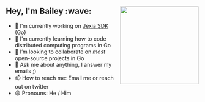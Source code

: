 <h2><img align="right" height="205" src="https://i.giphy.com/media/ftHNle25rthTu19OAd/giphy.webp">Hey, I'm Bailey :wave:</h2>

- 🔭 I’m currently working on [Jexia SDK (Go)](https://github.com/BaileyJM02/jexia-sdk-go)
- 🌱 I’m currently learning how to code distributed computing programs in Go
- 👯 I’m looking to collaborate on _most_ open-source projects in Go
- 💬 Ask me about anything, I answer my emails ;) 
- 📫 How to reach me: Email me or reach out on twitter
- 😄 Pronouns: He / Him
